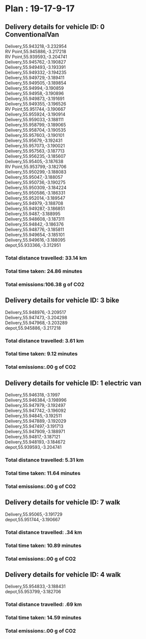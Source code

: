 # Plan : 19-17-9-17
## Delivery details for vehicle ID: 0 ConventionalVan 
Delivery,55.943218,-3.232954<br>RV Point,55.945886,-3.217218<br>RV Point,55.939593,-3.204741<br>Delivery,55.945762,-3.190827<br>Delivery,55.949493,-3.193391<br>Delivery,55.949332,-3.194235<br>Delivery,55.949729,-3.189411<br>Delivery,55.949505,-3.189854<br>Delivery,55.94994,-3.190859<br>Delivery,55.94958,-3.190896<br>Delivery,55.949873,-3.191691<br>Delivery,55.949355,-3.196526<br>RV Point,55.951744,-3.190667<br>Delivery,55.955924,-3.190914<br>Delivery,55.959033,-3.188111<br>Delivery,55.958799,-3.189065<br>Delivery,55.958704,-3.190535<br>Delivery,55.957603,-3.190101<br>Delivery,55.95679,-3.192431<br>Delivery,55.957073,-3.190021<br>Delivery,55.957563,-3.187713<br>Delivery,55.956235,-3.185607<br>Delivery,55.95405,-3.187638<br>RV Point,55.953799,-3.182706<br>Delivery,55.950299,-3.188083<br>Delivery,55.95047,-3.188057<br>Delivery,55.950736,-3.190275<br>Delivery,55.950309,-3.184224<br>Delivery,55.950586,-3.186331<br>Delivery,55.952014,-3.189547<br>Delivery,55.94979,-3.188708<br>Delivery,55.949287,-3.186851<br>Delivery,55.9487,-3.188995<br>Delivery,55.948608,-3.187311<br>Delivery,55.94842,-3.186376<br>Delivery,55.948776,-3.185811<br>Delivery,55.949654,-3.185101<br>Delivery,55.949616,-3.188095<br>depot,55.933366,-3.312951<br>
### Total distance travelled: 33.14 km 
### Total time taken: 24.86 minutes 
### Total emissions:106.38 g of CO2
## Delivery details for vehicle ID: 3 bike 
Delivery,55.948976,-3.209517<br>Delivery,55.947473,-3.204298<br>Delivery,55.947968,-3.203289<br>depot,55.945886,-3.217218<br>
### Total distance travelled: 3.61 km 
### Total time taken: 9.12 minutes 
### Total emissions:.00 g of CO2
## Delivery details for vehicle ID: 1 electric van 
Delivery,55.946318,-3.1997<br>Delivery,55.946384,-3.198996<br>Delivery,55.947979,-3.192497<br>Delivery,55.947742,-3.196092<br>Delivery,55.94845,-3.192511<br>Delivery,55.947889,-3.192029<br>Delivery,55.947497,-3.191713<br>Delivery,55.947909,-3.188971<br>Delivery,55.94817,-3.187121<br>Delivery,55.948193,-3.184672<br>depot,55.939593,-3.204741<br>
### Total distance travelled: 5.31 km 
### Total time taken: 11.64 minutes 
### Total emissions:.00 g of CO2
## Delivery details for vehicle ID: 7 walk 
Delivery,55.95065,-3.191729<br>depot,55.951744,-3.190667<br>
### Total distance travelled: .34 km 
### Total time taken: 10.89 minutes 
### Total emissions:.00 g of CO2
## Delivery details for vehicle ID: 4 walk 
Delivery,55.954833,-3.188431<br>depot,55.953799,-3.182706<br>
### Total distance travelled: .69 km 
### Total time taken: 14.59 minutes 
### Total emissions:.00 g of CO2
